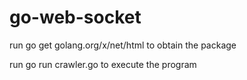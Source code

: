 # go-web-socket

run go get golang.org/x/net/html to obtain the package

run go run crawler.go to execute the program